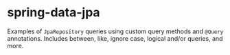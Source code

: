 # spring-data-jpa

Examples of `JpaRepository` queries using custom query methods and `@Query` annotations. Includes between, like, ignore case, logical and/or queries, and more.